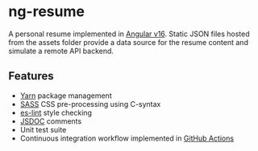 # ng-resume

A personal resume implemented in [Angular v16](https://angular.io/). Static JSON files hosted from the assets folder provide a data source for the resume content and simulate a remote API backend.

## Features

* [Yarn](https://yarnpkg.com) package management
* [SASS](https://sass-lang.com) CSS pre-processing using C-syntax
* [es-lint](https://eslint.org) style checking
* [JSDOC](https://jsdoc.app) comments
* Unit test suite
* Continuous integration workflow implemented in [GitHub Actions](https://github.com/features/actions)
